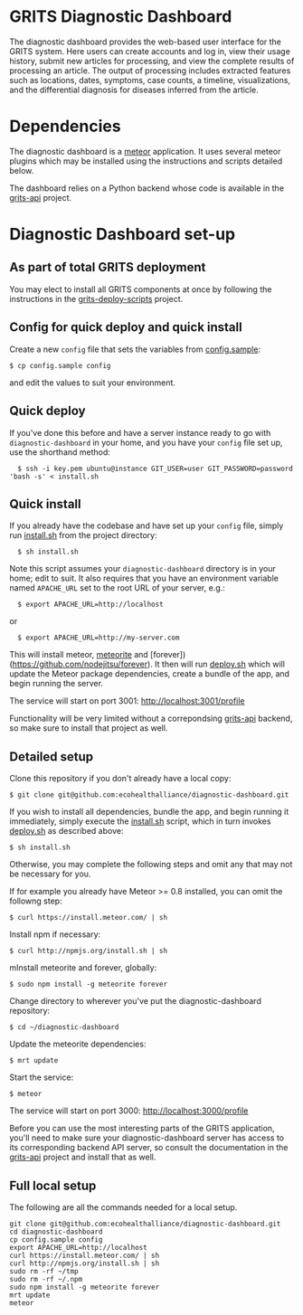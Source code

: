 # GRITS Diagnostic Dashboard

The diagnostic dashboard provides the web-based user interface for the GRITS system. Here users can create accounts and log in, view their usage history, submit new articles for processing, and view the complete results of processing an article.  The output of processing includes extracted features such as locations, dates, symptoms, case counts, a timeline, visualizations, and the differential diagnosis for diseases inferred from the article.

# Dependencies

The diagnostic dashboard is a [meteor](https://www.meteor.com/ "meteor") application. It uses several meteor plugins which may be installed using the instructions and scripts detailed below.

The dashboard relies on a Python backend whose code is available in the [grits-api](https://github.com/ecohealthalliance/grits-api) project.

# Diagnostic Dashboard set-up

## As part of total GRITS deployment

You may elect to install all GRITS components at once by following the instructions in the [grits-deploy-scripts](https://github.com/ecohealthalliance/grits-deploy-scripts) project.

## Config for quick deploy and quick install

Create a new `config` file that sets the variables from [config.sample](config.sample):

    $ cp config.sample config

and edit the values to suit your environment.

## Quick deploy

If you've done this before and have a server instance ready to go with `diagnostic-dashboard` in your home, and you have your `config` file set up, use the shorthand method:

      $ ssh -i key.pem ubuntu@instance GIT_USER=user GIT_PASSWORD=password 'bash -s' < install.sh

## Quick install

If you already have the codebase and have set up your `config` file, simply run [install.sh](install.sh) from the project directory:

      $ sh install.sh

Note this script assumes your `diagnostic-dashboard` directory is in your home; edit to suit. It also requires that you have an environment variable named `APACHE_URL` set to the root URL of your server, e.g.:

      $ export APACHE_URL=http://localhost

or

      $ export APACHE_URL=http://my-server.com

This will install meteor, [meteorite](https://github.com/oortcloud/meteorite/) and [forever])(https://github.com/nodejitsu/forever). It then will run [deploy.sh](deploy.sh) which will update the Meteor package dependencies, create a bundle of the app, and begin running the server.

The service will start on port 3001: [http://localhost:3001/profile](http://localhost:3001/)

Functionality will be very limited without a correpondsing [grits-api](https://github.com/ecohealthalliance/grits-api) backend, so make sure to install that project as well.

## Detailed setup

Clone this repository if you don't already have a local copy:

    $ git clone git@github.com:ecohealthalliance/diagnostic-dashboard.git

If you wish to install all dependencies, bundle the app, and begin running it immediately, simply execute the [install.sh](install.sh) script, which in turn invokes [deploy.sh](deploy.sh) as described above:

    $ sh install.sh

Otherwise, you may complete the following steps and omit any that may not be necessary for you.

If for example you already have Meteor >= 0.8 installed, you can omit the followng step:

    $ curl https://install.meteor.com/ | sh

Install npm if necessary:

    $ curl http://npmjs.org/install.sh | sh
mInstall meteorite and forever, globally:

    $ sudo npm install -g meteorite forever

Change directory to wherever you've put the diagnostic-dashboard repository:

    $ cd ~/diagnostic-dashboard

Update the meteorite dependencies:

    $ mrt update

Start the service:

    $ meteor

The service will start on port 3000: [http://localhost:3000/profile](http://localhost:3000/)

Before you can use the most interesting parts of the GRITS application, you'll need to make sure your diagnostic-dashboard server has access to its corresponding backend API server, so consult the documentation in the [grits-api](https://github.com/ecohealthalliance/grits-api) project and install that as well.

## Full local setup

The following are all the commands needed for a local setup.

    git clone git@github.com:ecohealthalliance/diagnostic-dashboard.git
    cd diagnostic-dashboard
    cp config.sample config
    export APACHE_URL=http://localhost
    curl https://install.meteor.com/ | sh
    curl http://npmjs.org/install.sh | sh
    sudo rm -rf ~/tmp
    sudo rm -rf ~/.npm
    sudo npm install -g meteorite forever
    mrt update
    meteor

